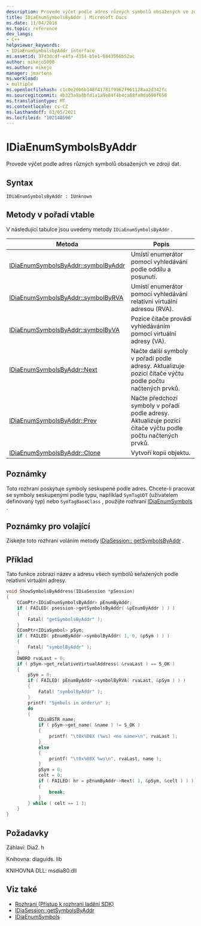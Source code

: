 ```yaml
---
description: Provede výčet podle adres různých symbolů obsažených ve zdroji dat.
title: IDiaEnumSymbolsByAddr | Microsoft Docs
ms.date: 11/04/2016
ms.topic: reference
dev_langs:
- C++
helpviewer_keywords:
- IDiaEnumSymbolsbyAddr interface
ms.assetid: 37d3dcdf-e4fa-4354-b5e1-8843566b52ac
author: mikejo5000
ms.author: mikejo
manager: jmartens
ms.workload:
- multiple
ms.openlocfilehash: c1c0e20b6b148f41781f9962f961128aa2d342fc
ms.sourcegitcommit: 4b323a8a8bfd1a1a9e84f4b4ca88fa8da690f656
ms.translationtype: MT
ms.contentlocale: cs-CZ
ms.lasthandoff: 03/05/2021
ms.locfileid: "102148596"
---
```

# <a name="idiaenumsymbolsbyaddr"></a>IDiaEnumSymbolsByAddr
Provede výčet podle adres různých symbolů obsažených ve zdroji dat.

## <a name="syntax"></a>Syntax

```
IDiaEnumSymbolsByAddr : IUnknown
```

## <a name="methods-in-vtable-order"></a>Metody v pořadí vtable
V následující tabulce jsou uvedeny metody `IDiaEnumSymbolsByAddr` .

|Metoda|Popis|
|------------|-----------------|
|[IDiaEnumSymbolsByAddr::symbolByAddr](../../debugger/debug-interface-access/idiaenumsymbolsbyaddr-symbolbyaddr.md)|Umístí enumerátor pomocí vyhledávání podle oddílu a posunutí.|
|[IDiaEnumSymbolsByAddr::symbolByRVA](../../debugger/debug-interface-access/idiaenumsymbolsbyaddr-symbolbyrva.md)|Umístí enumerátor pomocí vyhledávání relativní virtuální adresou (RVA).|
|[IDiaEnumSymbolsByAddr::symbolByVA](../../debugger/debug-interface-access/idiaenumsymbolsbyaddr-symbolbyva.md)|Pozice čítače provádí vyhledáváním pomocí virtuální adresy (VA).|
|[IDiaEnumSymbolsByAddr::Next](../../debugger/debug-interface-access/idiaenumsymbolsbyaddr-next.md)|Načte další symboly v pořadí podle adresy. Aktualizuje pozici čítače výčtu podle počtu načtených prvků.|
|[IDiaEnumSymbolsByAddr::Prev](../../debugger/debug-interface-access/idiaenumsymbolsbyaddr-prev.md)|Načte předchozí symboly v pořadí podle adresy. Aktualizuje pozici čítače výčtu podle počtu načtených prvků.|
|[IDiaEnumSymbolsByAddr::Clone](../../debugger/debug-interface-access/idiaenumsymbolsbyaddr-clone.md)|Vytvoří kopii objektu.|

## <a name="remarks"></a>Poznámky
Toto rozhraní poskytuje symboly seskupené podle adres. Chcete-li pracovat se symboly seskupenými podle typu, například `SymTagUDT` (uživatelem definovaný typ) nebo `SymTagBaseClass` , použijte rozhraní [IDiaEnumSymbols](../../debugger/debug-interface-access/idiaenumsymbols.md) .

## <a name="notes-for-callers"></a>Poznámky pro volající
Získejte toto rozhraní voláním metody [IDiaSession:: getSymbolsByAddr](../../debugger/debug-interface-access/idiasession-getsymbolsbyaddr.md) .

## <a name="example"></a>Příklad
Tato funkce zobrazí název a adresu všech symbolů seřazených podle relativní virtuální adresy.

```C++
void ShowSymbolsByAddress(IDiaSession *pSession)
{
    CComPtr<IDiaEnumSymbolsByAddr> pEnumByAddr;
    if ( FAILED( psession->getSymbolsByAddr( &pEnumByAddr ) ) )
    {
        Fatal( "getSymbolsByAddr" );
    }
    CComPtr<IDiaSymbol> pSym;
    if ( FAILED( pEnumByAddr->symbolByAddr( 1, 0, &pSym ) ) )
    {
        Fatal( "symbolByAddr" );
    }
    DWORD rvaLast = 0;
    if ( pSym->get_relativeVirtualAddress( &rvaLast ) == S_OK )
    {
        pSym = 0;
        if ( FAILED( pEnumByAddr->symbolByRVA( rvaLast, &pSym ) ) )
        {
            Fatal( "symbolByAddr" );
        }
        printf( "Symbols in order\n" );
        do
        {
            CDiaBSTR name;
            if ( pSym->get_name( &name ) != S_OK )
            {
                printf( "\t0x%08X (%ws) <no name>\n", rvaLast );
            }
            else
            {
                printf( "\t0x%08X %ws\n", rvaLast, name );
            }
            pSym = 0;
            celt = 0;
            if ( FAILED( hr = pEnumByAddr->Next( 1, &pSym, &celt ) ) )
            {
                break;
            }
        } while ( celt == 1 );
    }
}
```

## <a name="requirements"></a>Požadavky
Záhlaví: Dia2. h

Knihovna: diaguids. lib

KNIHOVNA DLL: msdia80.dll

## <a name="see-also"></a>Viz také
- [Rozhraní (Přístup k rozhraní ladění SDK)](../../debugger/debug-interface-access/interfaces-debug-interface-access-sdk.md)
- [IDiaSession::getSymbolsByAddr](../../debugger/debug-interface-access/idiasession-getsymbolsbyaddr.md)
- [IDiaEnumSymbols](../../debugger/debug-interface-access/idiaenumsymbols.md)
